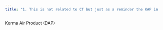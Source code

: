 ```yaml
---
title: "1. This is not related to CT but just as a reminder the KAP in radiography does not change with the location of the beam  2. If you are closer to the beam you receive a higher radiation dose but to a smaller area of tissue -&gt; Air kerma will increase, but KAP will stay the same"
---
```

Kerma Air Product (DAP)

